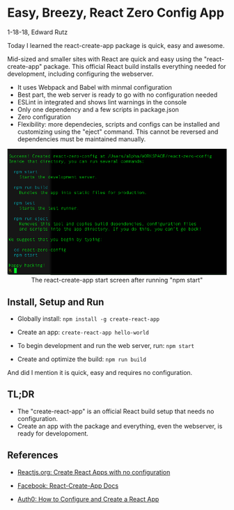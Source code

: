 # Easy, Breezy, React Zero Config App

1-18-18, Edward Rutz

Today I learned the react-create-app package is quick, easy and awesome.

Mid-sized and smaller sites with React are quick and easy using the "react-create-app" package. This official React build installs everything needed for development, including configuring the webserver.

- It uses Webpack and Babel with minmal configuration
- Best part, the web server is ready to go with no configuration needed
- ESLint in integrated and shows lint warnings in the console
- Only one dependency and a few scripts in package.json
- Zero configuration
- Flexibility: more dependecies, scripts and configs can be installed and customizing using the "eject" command. This cannot be reversed and dependencies must be maintained manually.


<p align="center">
 <img src="images/react-create-app.png"/>
     <br/>
     The react-create-app start screen after running "npm start"
</p>



## Install, Setup and Run

- Globally install:  ```npm install -g create-react-app```

- Create an app:  ```create-react-app hello-world```

- To begin development and run the web server, run: ```npm start```

- Create and optimize the build:  ```npm run build```

And did I mention it is quick, easy and requires no configuration.


## TL;DR
- The "create-react-app" is an official React build setup that needs no configuration.
- Create an app with the package and everything, even the webserver, is ready for developoment.




## References
- [Reactjs.org: Create React Apps with no configuration](https://reactjs.org/blog/2016/07/22/create-apps-with-no-configuration.html)

- [Facebook: React-Create-App Docs](https://github.com/facebookincubator/create-react-app/blob/master/packages/react-scripts/template/README.md#alternatives-to-ejecting)

- [Auth0: How to Configure and Create a React App](https://auth0.com/blog/how-to-configure-create-react-app/)





